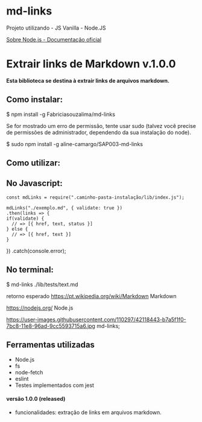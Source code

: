 # md-links
Projeto utilizando - JS Vanilla  - Node.JS

[Sobre Node.js - Documentação oficial](https://nodejs.org/pt-br/about/)

# Extrair links de Markdown v.1.0.0

**Esta biblioteca se destina à extrair links de arquivos markdown.**  

## Como instalar:

$  npm install -g Fabriciasouzalima/md-links

Se for mostrado um erro de permissão, tente usar sudo (talvez você precise de permissões de administrador, dependendo da sua instalação do node).

$ sudo npm install -g aline-camargo/SAP003-md-links

## Como utilizar:

## No Javascript:

    const mdLinks = require(".caminho-pasta-instalação/lib/index.js");

    mdLinks("./exemplo.md", { validate: true })
    .then(links => {
    if(validate) {
      // => [{ href, text, status }]
    } else {
      // => [{ href, text }]
    }
  })
  .catch(console.error);
    

## No terminal:

 $ md-links ./lib/tests/text.md 
 
retorno esperado
 https://pt.wikipedia.org/wiki/Markdown 
 Markdown

https://nodejs.org/ 
              Node.js

https://user-images.githubusercontent.com/110297/42118443-b7a5f1f0-7bc8-11e8-96ad-9cc5593715a6.jpg 
              md-links;

## Ferramentas utilizadas

* Node.js
* fs
* node-fetch
* eslint 
* Testes implementados com jest

#### versão 1.0.0 (released)

-   funcionalidades: extração de links em arquivos markdown.